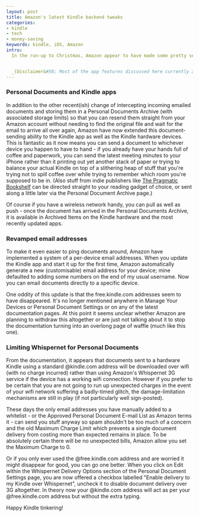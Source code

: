 ```yaml
---
layout: post
title: Amazon's latest Kindle backend tweaks
categories:
- kindle
- tech
- money-saving
keywords: kindle, iOS, Amazon
intro:
  In the run-up to Christmas, Amazon appear to have made some pretty serious changes to the Kindle backend. Some of these immediately and obviously change things for the better, some are just different and others make things more... complicated for those of us who thought we understood how it worked previously.


  _(Disclaimer&#58; Most of the app features discussed here currently appear to be iOS only, but presumably will be rolled out to Android in due course. I have no insider information on this, just a borrowed Android phone, internet access and what seems like a reasonable guess.)_
---
```


### Personal Documents and Kindle apps

In addition to the other recent(ish) change of intercepting incoming emailed documents and storing them in a Personal Documents Archive (with associated storage limits) so that you can resend them straight from your Amazon account without needing to find the original file and wait for the email to arrive all over again, Amazon have now extended this document-sending ability to the Kindle app as well as the Kindle hardware devices. This is fantastic as it now means you can send a document to whichever device you happen to have to hand - if you already have your hands full of coffee and paperwork, you can send the latest meeting minutes to your iPhone rather than it printing out yet another stack of paper or trying to balance your actual Kindle on top of a slithering heap of stuff that you're trying not to spill coffee over while trying to remember which room you're supposed to be in. (Also stuff from indie publishers like [The Pragmatic Bookshelf](http://pragprog.com/) can be directed straight to your reading gadget of choice, or sent along a little later via the Personal Document Archive page.)

Of course if you have a wireless network handy, you can pull as well as push - once the document has arrived in the Personal Documents Archive, it is available in Archived Items on the Kindle hardware and the most recently updated apps.

### Revamped email addresses

To make it even easier to ping documents around, Amazon have implemented a system of a per-device email addresses. When you update the Kindle app and start it up for the first time, Amazon automatically generate a new (customisable) email address for your device; mine defaulted to adding some numbers on the end of my usual username. Now you can email documents directly to a specific device.

One oddity of this update is that the free.kindle.com addresses seem to have disappeared. It's no longer mentioned anywhere in Manage Your Devices or Personal Document Settings or on any of the latest documentation pages. At this point it seems unclear whether Amazon are planning to withdraw this altogether or are just not talking about it to stop the documentation turning into an overlong page of waffle (much like this one).

### Limiting Whispernet for Personal Documents

From the documentation, it appears that documents sent to a hardware Kindle using a standard @kindle.com address will be downloaded over wifi (with no charge incurred) rather than using Amazon's Whispernet 3G service if the device has a working wifi connection. However if you prefer to be certain that you are not going to run up unexpected charges in the event of your wifi network suffering a badly-timed glitch, the damage-limitation mechanisms are still in play (if not particularly well sign-posted).

These days the only email addresses you have manually added to a whitelist - or the Approved Personal Document E-mail List as Amazon terms it - can send you stuff anyway so spam shouldn't be too much of a concern and the old Maximum Charge Limit which prevents a single document delivery from costing more than expected remains in place. To be absolutely certain there will be no unexpected bills, Amazon allow you set the Maximum Charge to 0.

Or if you only ever used the @free.kindle.com address and are worried it might disappear for good, you can go one better. When you click on Edit within the Whispernet Delivery Options section of the Personal Document Settings page, you are now offered a checkbox labelled "Enable delivery to my Kindle over Whispernet", uncheck it to disable document delivery over 3G altogether. In theory now your @kindle.com address will act as per your @free.kindle.com address but without the extra typing.

Happy Kindle tinkering!

